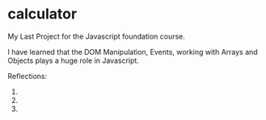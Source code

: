 # calculator

My Last Project for the Javascript foundation course.

I have learned that the DOM Manipulation, Events, working with Arrays and Objects plays a huge role in Javascript. 

Reflections: 

1. 

2. 

3.
